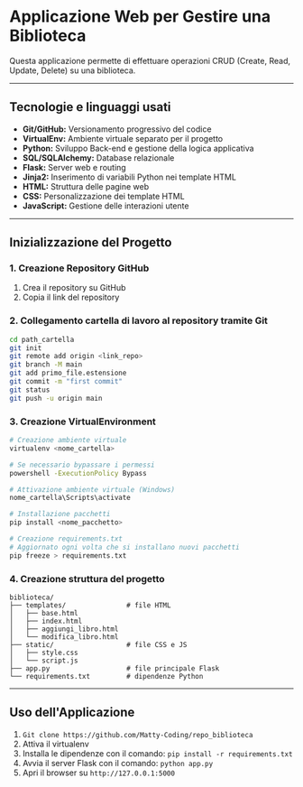 # Applicazione Web per Gestire una Biblioteca

Questa applicazione permette di effettuare operazioni CRUD (Create, Read, Update, Delete) su una biblioteca.

---

## Tecnologie e linguaggi usati

* **Git/GitHub:** Versionamento progressivo del codice
* **VirtualEnv:** Ambiente virtuale separato per il progetto
* **Python:** Sviluppo Back-end e gestione della logica applicativa
* **SQL/SQLAlchemy:** Database relazionale
* **Flask:** Server web e routing
* **Jinja2:** Inserimento di variabili Python nei template HTML
* **HTML:** Struttura delle pagine web
* **CSS:** Personalizzazione dei template HTML
* **JavaScript:** Gestione delle interazioni utente

---

## Inizializzazione del Progetto

### 1. Creazione Repository GitHub

1. Crea il repository su GitHub
2. Copia il link del repository

### 2. Collegamento cartella di lavoro al repository tramite Git

```bash
cd path_cartella
git init
git remote add origin <link_repo>
git branch -M main
git add primo_file.estensione
git commit -m "first commit"
git status
git push -u origin main
```

### 3. Creazione VirtualEnvironment

```bash
# Creazione ambiente virtuale
virtualenv <nome_cartella>

# Se necessario bypassare i permessi
powershell -ExecutionPolicy Bypass

# Attivazione ambiente virtuale (Windows)
nome_cartella\Scripts\activate

# Installazione pacchetti
pip install <nome_pacchetto>

# Creazione requirements.txt
# Aggiornato ogni volta che si installano nuovi pacchetti
pip freeze > requirements.txt
```

### 4. Creazione struttura del progetto

```text
biblioteca/
├── templates/               # file HTML
│   ├── base.html
│   ├── index.html
│   ├── aggiungi_libro.html
│   └── modifica_libro.html
├── static/                  # file CSS e JS
│   ├── style.css
│   └── script.js
├── app.py                   # file principale Flask
└── requirements.txt         # dipendenze Python
```

---

## Uso dell'Applicazione

1. `Git clone https://github.com/Matty-Coding/repo_biblioteca`
2. Attiva il virtualenv
3. Installa le dipendenze con il comando: `pip install -r requirements.txt`
4. Avvia il server Flask con il comando: `python app.py`
5. Apri il browser su `http://127.0.0.1:5000`

